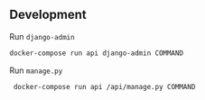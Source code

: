 
## Development

Run `django-admin`
```bash
docker-compose run api django-admin COMMAND
```

Run `manage.py`
```bash
 docker-compose run api /api/manage.py COMMAND
```
